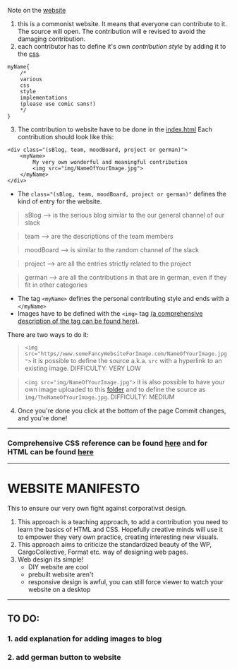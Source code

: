 Note on the [website](https://commoningtoys.github.io/commoningWebsite/)
1. this is a commonist website. It means that everyone can contribute to it. The source will open. The contribution will e revised to avoid the damaging contribution.
2. each contributor has to define it's own _contribution style_ by adding it to the [css](https://github.com/commoningtoys/commoningWebsite/blob/master/style.css).
```
myName{
    /*
    various
    css
    style
    implementations
    (please use comic sans!)
    */
}
```
3. The contribution to website have to be done in the [index.html](https://github.com/commoningtoys/commoningWebsite/blob/master/index.html)
Each contribution should look like this:
```
<div class="(sBlog, team, moodBoard, project or german)">
    <myName>
        My very own wonderful and meaningful contribution
        <img src="img/NameOfYourImage.jpg">
    </myName>
</div>
```
* The `class="(sBlog, team, moodBoard, project or german)"` defines the kind of entry for the website.
> sBlog --> is the serious blog similar to the our general channel of our slack

> team --> are the descriptions of the team members

> moodBoard --> is similar to the random channel of the slack

> project --> are all the entries strictly related to the project

> german --> are all the contributions in that are in german, even if they fit in other categories

* The tag `<myName>` defines the personal contributing style and ends with a `</myName>`
* Images have to be defined with the `<img>` tag [(a comprehensive description of the tag can be found here)](https://www.w3schools.com/tags/tag_img.asp).

There are two ways to do it:
> `<img src="https//www.someFancyWebsiteForImage.com/NameOfYourImage.jpg">` it is possible to define the source a.k.a. `src` with a hyperlink to an existing image. DIFFICULTY: VERY LOW

> `<img src="img/NameOfYourImage.jpg">` it is also possible to have your own image uploaded to this [folder](https://github.com/commoningtoys/commoningWebsite/tree/master/img) and to define the source as `img/TheNameOfYourImage.jpg`. DIFFICULTY: MEDIUM
4. Once you're done you click at the bottom of the page Commit changes, and you're done!
*********************
### Comprehensive CSS reference can be found [here](https://www.w3schools.com/cssref/default.asp) and for HTML can be found [here](https://www.w3schools.com/tags/default.asp) 
*********************
# WEBSITE MANIFESTO
This to ensure our very own fight against corporativst design.
1. This approach is a teaching approach, to add a contribution you need to learn the basics of HTML and CSS. Hopefully creative minds will use it to empower they very own practice, creating interesting new visuals.
2. This approach aims to criticize the standardized beauty of the WP, CargoCollective, Format etc. way of designing web pages.
3. Web design its simple!
    * DIY website are cool
    * prebuilt website aren't
    * responsive design is awful, you can still force viewer to watch your website on a desktop
***********************
## TO DO:
### 1. add explanation for adding images to blog
### 2. add german button to website
